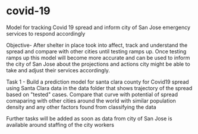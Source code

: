 # covid-19
Model for tracking Covid 19 spread and inform city of San Jose emergency services to respond accordingly

Objective- After shelter in place took into affect, track and understand the spread and compare with other cities until testing ramps up. Once testing ramps up this model will become more accurate and can be used to inform the city of San Jose about the projections and actions city might be able to take and adjust their services accordingly.

Task 1 -
Build a prediction model for santa clara county for Covid19 spread using Santa Clara data in the data folder that shows trajectory of the spread based on "tested" cases. Compare that curve with potential of spread comaparing with other cities around the world with similar population density and any other factors found from classifying the data


Further tasks will be added as soon as data from city of San Jose is available around staffing of the city workers
